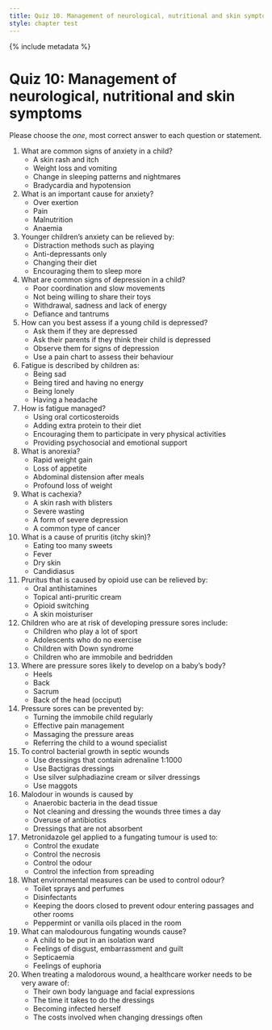 ```yaml
---
title: Quiz 10. Management of neurological, nutritional and skin symptoms
style: chapter test
---
```


{% include metadata %} 

# Quiz 10: Management of neurological, nutritional and skin symptoms

Please choose the *one*, most correct answer to each question or statement.

1. What are common signs of anxiety in a child?
    -	A skin rash and itch
    -	Weight loss and vomiting
    +	Change in sleeping patterns and nightmares
    -	Bradycardia and hypotension
2. What is an important cause for anxiety?
    -	Over exertion
    +	Pain
    -	Malnutrition
    -	Anaemia
3. Younger children’s anxiety can be relieved by:
    +	Distraction methods such as playing
    -	Anti-depressants only
    -	Changing their diet
    -	Encouraging them to sleep more
4. What are common signs of depression in a child?
    -	Poor coordination and slow movements
    -	Not being willing to share their toys
    +	Withdrawal, sadness and lack of energy
    -	Defiance and tantrums
5. How can you best assess if a young child is depressed?
    -	Ask them if they are depressed
    -	Ask their parents if they think their child is depressed
    +	Observe them for signs of depression
    -	Use a pain chart to assess their behaviour
6. Fatigue is described by children as:
    -	Being sad
    +	Being tired and having no energy
    -	Being lonely
    -	Having a headache
7. How is fatigue managed?
    -	Using oral corticosteroids
    -	Adding extra protein to their diet
    -	Encouraging them to participate in very physical activities
    +	Providing psychosocial and emotional support
8. What is anorexia?
    -	Rapid weight gain
    +	Loss of appetite
    -	Abdominal distension after meals
    -	Profound loss of weight
9. What is cachexia?
    -	A skin rash with blisters
    +	Severe wasting
    -	A form of severe depression
    -	A common type of cancer
10. What is a cause of pruritis (itchy skin)?
    -	Eating too many sweets
    -	Fever
    +	Dry skin
    -	Candidiasus
11. Pruritus that is caused by opioid use can be relieved by:
    -	Oral antihistamines
    -	Topical anti-pruritic cream
    +	Opioid switching
    -	A skin moisturiser
12. Children who are at risk of developing pressure sores include:
    -	Children who play a lot of sport
    -	Adolescents who do no exercise 
    -	Children with Down syndrome
    +	Children who are immobile and bedridden
13. Where are pressure sores likely to develop on a baby’s body?
    -	Heels
    -	Back
    -	Sacrum
    +	Back of the head (occiput)
14.	Pressure sores can be prevented by:
    + Turning the immobile child regularly
    - Effective pain management
    - Massaging the pressure areas 
    - Referring the child to a wound specialist
15. To control bacterial growth in septic wounds
    -	Use dressings that contain adrenaline 1:1000
    -	Use Bactigras dressings
    +	Use silver sulphadiazine cream or silver dressings 
    -	Use maggots 
16. Malodour in wounds is caused by
    +	Anaerobic bacteria in the dead tissue 
    -	Not cleaning and dressing the wounds three times a day
    -	Overuse of antibiotics
    -	Dressings that are not absorbent
17. Metronidazole gel applied to a fungating tumour is used to:
    -	Control the exudate
    -	Control the necrosis
    +	Control the odour
    -	Control the infection from spreading
18. What environmental measures can be used to control odour?
    -	Toilet sprays and perfumes
    -	Disinfectants 
    -	Keeping the doors closed to prevent odour entering passages and other rooms
    +	Peppermint or vanilla oils placed in the room
19. What can malodourous fungating wounds cause?
    -	A child to be put in an isolation ward
    +	Feelings of disgust, embarrassment and guilt
    -	Septicaemia
    -	Feelings of euphoria
20. When treating a malodorous wound, a healthcare worker needs to be very aware of:
    +	Their own body language and facial expressions
    -	The time it takes to do the dressings
    -	Becoming infected herself
    -	The costs involved when changing dressings often
 